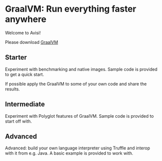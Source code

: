 
# GraalVM: Run everything faster anywhere

Welcome to Avisi!

Please download [GraalVM](https://www.graalvm.org/downloads/)


## Starter

Experiment with benchmarking and native images. Sample code is provided to get a quick start.

If possible apply the GraalVM to some of your own code and share the results.

## Intermediate

Experiment with Polyglot features of GraalVM. Sample code is provided to start off with.

## Advanced

Advanced: build your own language interpreter using Truffle and interop with it from e.g. Java. A basic example is provided to work with.
